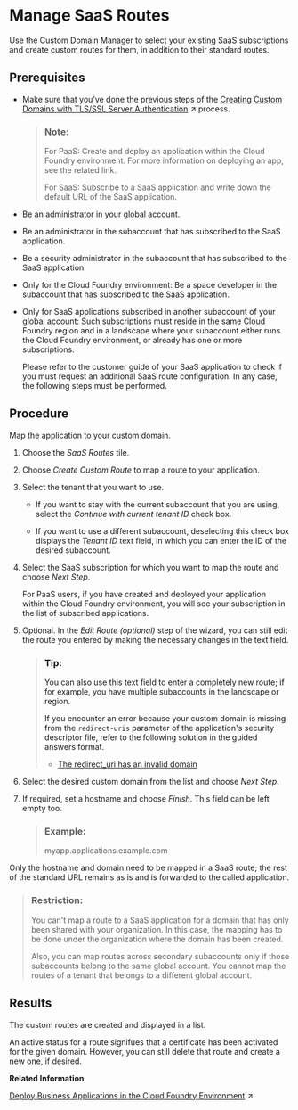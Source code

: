 <!-- loio7ad1e85b1cc54366b98c69164731a54d -->

# Manage SaaS Routes

Use the Custom Domain Manager to select your existing SaaS subscriptions and create custom routes for them, in addition to their standard routes.



<a name="loio7ad1e85b1cc54366b98c69164731a54d__prereq_sfy_vww_jjb"/>

## Prerequisites

-   Make sure that you’ve done the previous steps of the [Creating Custom Domains with TLS/SSL Server Authentication](https://help.sap.com/viewer/74af813c7ee2457cb5eddca0cc70a0c1/Cloud/en-US/afeb1e77fc2f4365803049e9407449eb.html "Using custom domains with server authentication lets you establish secure communication between clients and your application.") :arrow_upper_right: process.

    > ### Note:  
    > For PaaS: Create and deploy an application within the Cloud Foundry environment. For more information on deploying an app, see the related link.
    > 
    > For SaaS: Subscribe to a SaaS application and write down the default URL of the SaaS application.

-   Be an administrator in your global account.

-   Be an administrator in the subaccount that has subscribed to the SaaS application.

-   Be a security administrator in the subaccount that has subscribed to the SaaS application.

-   Only for the Cloud Foundry environment: Be a space developer in the subaccount that has subscribed to the SaaS application.

-   Only for SaaS applications subscribed in another subaccount of your global account: Such subscriptions must reside in the same Cloud Foundry region and in a landscape where your subaccount either runs the Cloud Foundry environment, or already has one or more subscriptions.

    Please refer to the customer guide of your SaaS application to check if you must request an additional SaaS route configuration. In any case, the following steps must be performed.




<a name="loio7ad1e85b1cc54366b98c69164731a54d__steps_jxs_5fy_4pb"/>

## Procedure

Map the application to your custom domain.

1.  Choose the *SaaS Routes* tile.

2.  Choose *Create Custom Route* to map a route to your application.

3.  Select the tenant that you want to use.

    -   If you want to stay with the current subaccount that you are using, select the *Continue with current tenant ID* check box.

    -   If you want to use a different subaccount, deselecting this check box displays the *Tenant ID* text field, in which you can enter the ID of the desired subaccount.

4.  Select the SaaS subscription for which you want to map the route and choose *Next Step*.

    For PaaS users, if you have created and deployed your application within the Cloud Foundry environment, you will see your subscription in the list of subscribed applications.

5.  Optional. In the *Edit Route \(optional\)* step of the wizard, you can still edit the route you entered by making the necessary changes in the text field.

    > ### Tip:  
    > You can also use this text field to enter a completely new route; if for example, you have multiple subaccounts in the landscape or region.
    > 
    > If you encounter an error because your custom domain is missing from the `redirect-uris` parameter of the application's security descriptor file, refer to the following solution in the guided answers format.
    > 
    > -   [The redirect\_uri has an invalid domain](https://ga.support.sap.com/dtp/viewer/index.html#/tree/2437/actions/32393:44353)

6.  Select the desired custom domain from the list and choose *Next Step*.

7.  If required, set a hostname and choose *Finish*. This field can be left empty too.

    > ### Example:  
    > myapp.applications.example.com


Only the hostname and domain need to be mapped in a SaaS route; the rest of the standard URL remains as is and is forwarded to the called application.

> ### Restriction:  
> You can't map a route to a SaaS application for a domain that has only been shared with your organization. In this case, the mapping has to be done under the organization where the domain has been created.
> 
> Also, you can map routes across secondary subaccounts only if those subaccounts belong to the same global account. You cannot map the routes of a tenant that belongs to a different global account.



<a name="loio7ad1e85b1cc54366b98c69164731a54d__result_ajs_djy_4pb"/>

## Results

The custom routes are created and displayed in a list.

An active status for a route signifues that a certificate has been activated for the given domain. However, you can still delete that route and create a new one, if desired.

**Related Information**  


[Deploy Business Applications in the Cloud Foundry Environment](https://help.sap.com/viewer/65de2977205c403bbc107264b8eccf4b/Validation/en-US/4946ea5421374924963ce8575a5f3d05.html "When an application for the Cloud Foundry environment resides in a folder on your local machine, you can deploy it and start it by executing the command line interface (CLI) command push. To deploy business applications bundled in a multitarget application archive, you have to use the command deploy-mta.") :arrow_upper_right:

